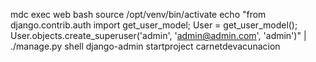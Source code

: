 mdc exec web bash
source /opt/venv/bin/activate
echo "from django.contrib.auth import get_user_model; User = get_user_model(); User.objects.create_superuser('admin', 'admin@admin.com', 'admin')" | ./manage.py shell
django-admin startproject carnetdevacunacion